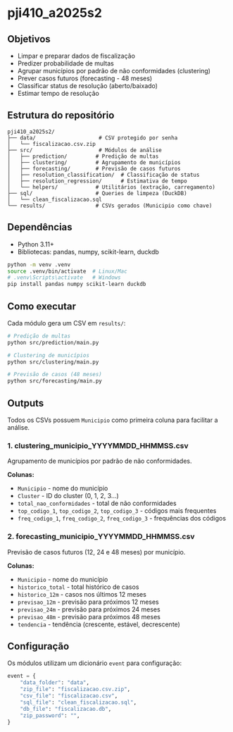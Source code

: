 # pji410_a2025s2

## Objetivos

- Limpar e preparar dados de fiscalização
- Predizer probabilidade de multas
- Agrupar municípios por padrão de não conformidades (clustering)
- Prever casos futuros (forecasting - 48 meses)
- Classificar status de resolução (aberto/baixado)
- Estimar tempo de resolução

## Estrutura do repositório

```
pji410_a2025s2/
├── data/                    # CSV protegido por senha
│   └── fiscalizacao.csv.zip
├── src/                     # Módulos de análise
│   ├── prediction/         # Predição de multas
│   ├── clustering/         # Agrupamento de municípios
│   ├── forecasting/        # Previsão de casos futuros
│   ├── resolution_classification/  # Classificação de status
│   ├── resolution_regression/      # Estimativa de tempo
│   └── helpers/            # Utilitários (extração, carregamento)
├── sql/                    # Queries de limpeza (DuckDB)
│   └── clean_fiscalizacao.sql
└── results/                # CSVs gerados (Municipio como chave)
```

## Dependências

- Python 3.11+
- Bibliotecas: pandas, numpy, scikit-learn, duckdb

```bash
python -m venv .venv
source .venv/bin/activate  # Linux/Mac
# .venv\Scripts\activate   # Windows
pip install pandas numpy scikit-learn duckdb
```

## Como executar

Cada módulo gera um CSV em `results/`:

```bash
# Predição de multas
python src/prediction/main.py

# Clustering de municípios
python src/clustering/main.py

# Previsão de casos (48 meses)
python src/forecasting/main.py
```

## Outputs

Todos os CSVs possuem `Municipio` como primeira coluna para facilitar a análise.

### 1. clustering_municipio_YYYYMMDD_HHMMSS.csv

Agrupamento de municípios por padrão de não conformidades.

**Colunas:**

- `Municipio` - nome do município
- `Cluster` - ID do cluster (0, 1, 2, 3...)
- `total_nao_conformidades` - total de não conformidades
- `top_codigo_1`, `top_codigo_2`, `top_codigo_3` - códigos mais frequentes
- `freq_codigo_1`, `freq_codigo_2`, `freq_codigo_3` - frequências dos códigos

### 2. forecasting_municipio_YYYYMMDD_HHMMSS.csv

Previsão de casos futuros (12, 24 e 48 meses) por município.

**Colunas:**

- `Municipio` - nome do município
- `historico_total` - total histórico de casos
- `historico_12m` - casos nos últimos 12 meses
- `previsao_12m` - previsão para próximos 12 meses
- `previsao_24m` - previsão para próximos 24 meses
- `previsao_48m` - previsão para próximos 48 meses
- `tendencia` - tendência (crescente, estável, decrescente)

## Configuração

Os módulos utilizam um dicionário `event` para configuração:

```python
event = {
    "data_folder": "data",
    "zip_file": "fiscalizacao.csv.zip",
    "csv_file": "fiscalizacao.csv",
    "sql_file": "clean_fiscalizacao.sql",
    "db_file": "fiscalizacao.db",
    "zip_password": "",
}
```
